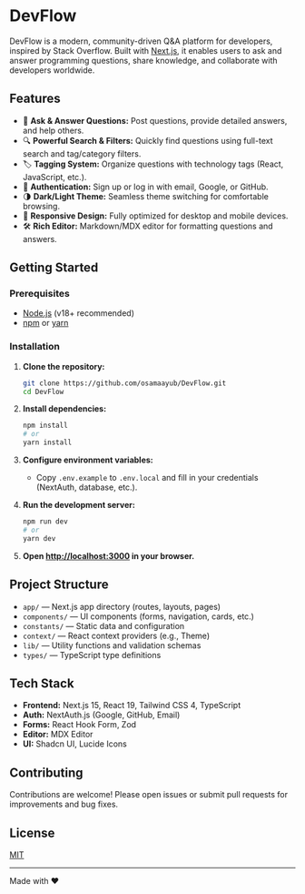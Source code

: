 # DevFlow

DevFlow is a modern, community-driven Q&A platform for developers, inspired by Stack Overflow. Built with [Next.js](https://nextjs.org), it enables users to ask and answer programming questions, share knowledge, and collaborate with developers worldwide.

## Features

- 📝 **Ask & Answer Questions:** Post questions, provide detailed answers, and help others.
- 🔍 **Powerful Search & Filters:** Quickly find questions using full-text search and tag/category filters.
- 🏷️ **Tagging System:** Organize questions with technology tags (React, JavaScript, etc.).
- 👤 **Authentication:** Sign up or log in with email, Google, or GitHub.
- 🌗 **Dark/Light Theme:** Seamless theme switching for comfortable browsing.
- 📱 **Responsive Design:** Fully optimized for desktop and mobile devices.
- 🛠️ **Rich Editor:** Markdown/MDX editor for formatting questions and answers.

## Getting Started

### Prerequisites

- [Node.js](https://nodejs.org/) (v18+ recommended)
- [npm](https://www.npmjs.com/) or [yarn](https://yarnpkg.com/)

### Installation

1. **Clone the repository:**
   ```bash
   git clone https://github.com/osamaayub/DevFlow.git
   cd DevFlow
   ```

2. **Install dependencies:**
   ```bash
   npm install
   # or
   yarn install
   ```

3. **Configure environment variables:**
   - Copy `.env.example` to `.env.local` and fill in your credentials (NextAuth, database, etc.).

4. **Run the development server:**
   ```bash
   npm run dev
   # or
   yarn dev
   ```

5. **Open [http://localhost:3000](http://localhost:3000) in your browser.**

## Project Structure

- `app/` — Next.js app directory (routes, layouts, pages)
- `components/` — UI components (forms, navigation, cards, etc.)
- `constants/` — Static data and configuration
- `context/` — React context providers (e.g., Theme)
- `lib/` — Utility functions and validation schemas
- `types/` — TypeScript type definitions

## Tech Stack

- **Frontend:** Next.js 15, React 19, Tailwind CSS 4, TypeScript
- **Auth:** NextAuth.js (Google, GitHub, Email)
- **Forms:** React Hook Form, Zod
- **Editor:** MDX Editor
- **UI:** Shadcn UI, Lucide Icons

## Contributing

Contributions are welcome! Please open issues or submit pull requests for improvements and bug fixes.

## License

[MIT](LICENSE)

---

Made with ❤️
